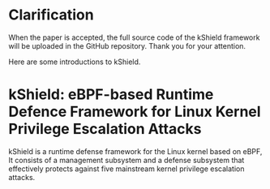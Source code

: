 # Clarification

When the paper is accepted, the full source code of the kShield framework will be uploaded in the GitHub repository. Thank you for your attention. 

Here are some introductions to kShield.


# kShield: eBPF-based Runtime Defence Framework for Linux Kernel Privilege Escalation Attacks

kShield is a runtime defense framework for the Linux kernel based on eBPF, It consists of a management subsystem and a defense subsystem that effectively protects against five mainstream kernel privilege escalation attacks. 

